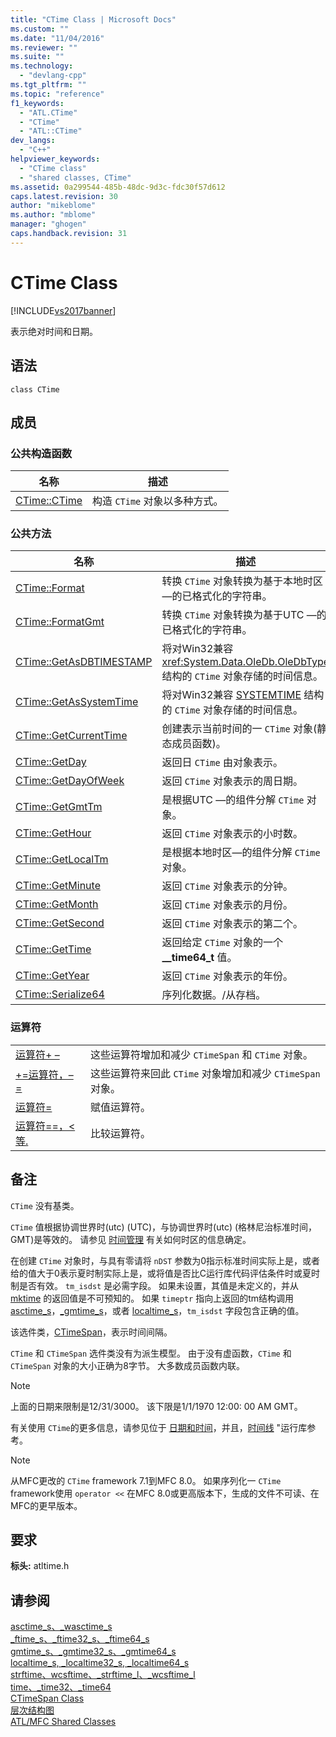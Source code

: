 ```yaml
---
title: "CTime Class | Microsoft Docs"
ms.custom: ""
ms.date: "11/04/2016"
ms.reviewer: ""
ms.suite: ""
ms.technology: 
  - "devlang-cpp"
ms.tgt_pltfrm: ""
ms.topic: "reference"
f1_keywords: 
  - "ATL.CTime"
  - "CTime"
  - "ATL::CTime"
dev_langs: 
  - "C++"
helpviewer_keywords: 
  - "CTime class"
  - "shared classes, CTime"
ms.assetid: 0a299544-485b-48dc-9d3c-fdc30f57d612
caps.latest.revision: 30
author: "mikeblome"
ms.author: "mblome"
manager: "ghogen"
caps.handback.revision: 31
---
```

# CTime Class
[!INCLUDE[vs2017banner](../../assembler/inline/includes/vs2017banner.md)]

表示绝对时间和日期。  
  
## 语法  
  
```  
class CTime  
```  
  
## 成员  
  
### 公共构造函数  
  
|名称|描述|  
|--------|--------|  
|[CTime::CTime](../Topic/CTime::CTime.md)|构造 `CTime` 对象以多种方式。|  
  
### 公共方法  
  
|名称|描述|  
|--------|--------|  
|[CTime::Format](../Topic/CTime::Format.md)|转换 `CTime` 对象转换为基于本地时区—的已格式化的字符串。|  
|[CTime::FormatGmt](../Topic/CTime::FormatGmt.md)|转换 `CTime` 对象转换为基于UTC —的已格式化的字符串。|  
|[CTime::GetAsDBTIMESTAMP](../Topic/CTime::GetAsDBTIMESTAMP.md)|将对Win32兼容 <xref:System.Data.OleDb.OleDbType> 结构的 `CTime` 对象存储的时间信息。|  
|[CTime::GetAsSystemTime](../Topic/CTime::GetAsSystemTime.md)|将对Win32兼容 [SYSTEMTIME](http://msdn.microsoft.com/library/windows/desktop/ms724950) 结构的 `CTime` 对象存储的时间信息。|  
|[CTime::GetCurrentTime](../Topic/CTime::GetCurrentTime.md)|创建表示当前时间的一 `CTime` 对象\(静态成员函数\)。|  
|[CTime::GetDay](../Topic/CTime::GetDay.md)|返回日 `CTime` 由对象表示。|  
|[CTime::GetDayOfWeek](../Topic/CTime::GetDayOfWeek.md)|返回 `CTime` 对象表示的周日期。|  
|[CTime::GetGmtTm](../Topic/CTime::GetGmtTm.md)|是根据UTC —的组件分解 `CTime` 对象。|  
|[CTime::GetHour](../Topic/CTime::GetHour.md)|返回 `CTime` 对象表示的小时数。|  
|[CTime::GetLocalTm](../Topic/CTime::GetLocalTm.md)|是根据本地时区—的组件分解 `CTime` 对象。|  
|[CTime::GetMinute](../Topic/CTime::GetMinute.md)|返回 `CTime` 对象表示的分钟。|  
|[CTime::GetMonth](../Topic/CTime::GetMonth.md)|返回 `CTime` 对象表示的月份。|  
|[CTime::GetSecond](../Topic/CTime::GetSecond.md)|返回 `CTime` 对象表示的第二个。|  
|[CTime::GetTime](../Topic/CTime::GetTime.md)|返回给定 `CTime` 对象的一个 **\_\_time64\_t** 值。|  
|[CTime::GetYear](../Topic/CTime::GetYear.md)|返回 `CTime` 对象表示的年份。|  
|[CTime::Serialize64](../Topic/CTime::Serialize64.md)|序列化数据。\/从存档。|  
  
### 运算符  
  
|||  
|-|-|  
|[运算符\+ –](../Topic/CTime::operator%20+,%20-.md)|这些运算符增加和减少 `CTimeSpan` 和 `CTime` 对象。|  
|[\+\=运算符，– \=](../Topic/CTime::operator%20+=,%20-=.md)|这些运算符来回此 `CTime` 对象增加和减少 `CTimeSpan` 对象。|  
|[运算符\=](../Topic/CTime::operator%20=.md)|赋值运算符。|  
|[运算符\=\=，\<等.](../Topic/CTime%20Comparison%20Operators.md)|比较运算符。|  
  
## 备注  
 `CTime` 没有基类。  
  
 `CTime` 值根据协调世界时\(utc\) \(UTC\)，与协调世界时\(utc\) \(格林尼治标准时间，GMT\)是等效的。  请参见 [时间管理](../../c-runtime-library/time-management.md) 有关如何时区的信息确定。  
  
 在创建 `CTime` 对象时，与具有零请将 `nDST` 参数为0指示标准时间实际上是，或者给的值大于0表示夏时制实际上是，或将值是否比C运行库代码评估条件时或夏时制是否有效。  `tm_isdst` 是必需字段。  如果未设置，其值是未定义的，并从 [mktime](../../c-runtime-library/reference/mktime-mktime32-mktime64.md) 的返回值是不可预知的。  如果 `timeptr` 指向上返回的tm结构调用 [asctime\_s](../../c-runtime-library/reference/asctime-s-wasctime-s.md)，[\_gmtime\_s](../../c-runtime-library/reference/gmtime-s-gmtime32-s-gmtime64-s.md)，或者 [localtime\_s](../../c-runtime-library/reference/localtime-s-localtime32-s-localtime64-s.md)，`tm_isdst` 字段包含正确的值。  
  
 该选件类，[CTimeSpan](../../atl-mfc-shared/reference/ctimespan-class.md)，表示时间间隔。  
  
 `CTime` 和 `CTimeSpan` 选件类没有为派生模型。  由于没有虚函数，`CTime` 和 `CTimeSpan` 对象的大小正确为8字节。  大多数成员函数内联。  
  
> [!NOTE]
>  上面的日期来限制是12\/31\/3000。  该下限是1\/1\/1970 12:00: 00 AM GMT。  
  
 有关使用 `CTime`的更多信息，请参见位于 [日期和时间](../../atl-mfc-shared/date-and-time.md)，并且，[时间线](../../c-runtime-library/time-management.md) "运行库参考。  
  
> [!NOTE]
>  从MFC更改的 `CTime` framework 7.1到MFC 8.0。  如果序列化一 `CTime` framework使用 `operator <<` 在MFC 8.0或更高版本下，生成的文件不可读、在MFC的更早版本。  
  
## 要求  
 **标头:** atltime.h  
  
## 请参阅  
 [asctime\_s、\_wasctime\_s](../../c-runtime-library/reference/asctime-s-wasctime-s.md)   
 [\_ftime\_s、\_ftime32\_s、\_ftime64\_s](../../c-runtime-library/reference/ftime-s-ftime32-s-ftime64-s.md)   
 [gmtime\_s、\_gmtime32\_s、\_gmtime64\_s](../../c-runtime-library/reference/gmtime-s-gmtime32-s-gmtime64-s.md)   
 [localtime\_s, \_localtime32\_s, \_localtime64\_s](../../c-runtime-library/reference/localtime-s-localtime32-s-localtime64-s.md)   
 [strftime、wcsftime、\_strftime\_l、\_wcsftime\_l](../../c-runtime-library/reference/strftime-wcsftime-strftime-l-wcsftime-l.md)   
 [time、\_time32、\_time64](../../c-runtime-library/reference/time-time32-time64.md)   
 [CTimeSpan Class](../../atl-mfc-shared/reference/ctimespan-class.md)   
 [层次结构图](../../mfc/hierarchy-chart.md)   
 [ATL\/MFC Shared Classes](../../atl-mfc-shared/atl-mfc-shared-classes.md)